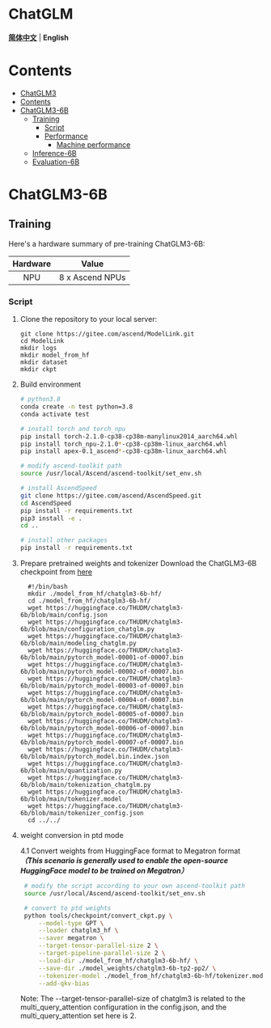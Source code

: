 # ChatGLM
<p align="left">
        <b><a href="README.md">简体中文</a></b> |
        <b>English</b> 
</p>

#  Contents

- [ChatGLM3](#ChatGLM3)
- [Contents](#contents)
- [ChatGLM3-6B](#ChatGLM3-6b)
  - [Training](#training)
    - [Script](#script)
    - [Performance](#performance)
      - [Machine performance](#machine-performance)
  - [Inference-6B](#inference-6b)
  - [Evaluation-6B](#evaluation-6b)

# ChatGLM3-6B

## Training

Here's a hardware summary of pre-training  ChatGLM3-6B:

| Hardware |                      Value                      |
| :------: | :---------------------------------------------: |
|   NPU    |               8 x Ascend NPUs                   |

### Script

1. Clone the repository to your local server:

    ```shell
    git clone https://gitee.com/ascend/ModelLink.git 
    cd ModelLink
    mkdir logs
    mkdir model_from_hf
    mkdir dataset
    mkdir ckpt
    ```
2. Build environment

    ```bash
    # python3.8
    conda create -n test python=3.8
    conda activate test

    # install torch and torch_npu
    pip install torch-2.1.0-cp38-cp38m-manylinux2014_aarch64.whl
    pip install torch_npu-2.1.0*-cp38-cp38m-linux_aarch64.whl
    pip install apex-0.1_ascend*-cp38-cp38m-linux_aarch64.whl

    # modify ascend-toolkit path
    source /usr/local/Ascend/ascend-toolkit/set_env.sh 

    # install AscendSpeed
    git clone https://gitee.com/ascend/AscendSpeed.git
    cd AscendSpeed
    pip install -r requirements.txt 
    pip3 install -e .
    cd ..

    # install other packages
    pip install -r requirements.txt 
    ```
3. Prepare pretrained weights and tokenizer
    Download the ChatGLM3-6B checkpoint from [here](https://huggingface.co/THUDM/chatglm3-6b/tree/main)

   ```shell
     #!/bin/bash
     mkdir ./model_from_hf/chatglm3-6b-hf/
     cd ./model_from_hf/chatglm3-6b-hf/
     wget https://huggingface.co/THUDM/chatglm3-6b/blob/main/config.json
     wget https://huggingface.co/THUDM/chatglm3-6b/blob/main/configuration_chatglm.py
     wget https://huggingface.co/THUDM/chatglm3-6b/blob/main/modeling_chatglm.py
     wget https://huggingface.co/THUDM/chatglm3-6b/blob/main/pytorch_model-00001-of-00007.bin
     wget https://huggingface.co/THUDM/chatglm3-6b/blob/main/pytorch_model-00002-of-00007.bin
     wget https://huggingface.co/THUDM/chatglm3-6b/blob/main/pytorch_model-00003-of-00007.bin
     wget https://huggingface.co/THUDM/chatglm3-6b/blob/main/pytorch_model-00004-of-00007.bin
     wget https://huggingface.co/THUDM/chatglm3-6b/blob/main/pytorch_model-00005-of-00007.bin
     wget https://huggingface.co/THUDM/chatglm3-6b/blob/main/pytorch_model-00006-of-00007.bin
     wget https://huggingface.co/THUDM/chatglm3-6b/blob/main/pytorch_model-00007-of-00007.bin
     wget https://huggingface.co/THUDM/chatglm3-6b/blob/main/pytorch_model.bin.index.json
     wget https://huggingface.co/THUDM/chatglm3-6b/blob/main/quantization.py
     wget https://huggingface.co/THUDM/chatglm3-6b/blob/main/tokenization_chatglm.py
     wget https://huggingface.co/THUDM/chatglm3-6b/blob/main/tokenizer.model
     wget https://huggingface.co/THUDM/chatglm3-6b/blob/main/tokenizer_config.json
     cd ../../
   ```
4. weight conversion in ptd mode

   4.1 Convert weights from HuggingFace format to Megatron format 
   ***（This scenario is generally used to enable the open-source HuggingFace model to be trained on Megatron）***

   ```bash
    # modify the script according to your own ascend-toolkit path
    source /usr/local/Ascend/ascend-toolkit/set_env.sh

    # convert to ptd weights
    python tools/checkpoint/convert_ckpt.py \
        --model-type GPT \
        --loader chatglm3_hf \
        --saver megatron \
        --target-tensor-parallel-size 2 \
        --target-pipeline-parallel-size 2 \
        --load-dir ./model_from_hf/chatglm3-6b-hf/ \
        --save-dir ./model_weights/chatglm3-6b-tp2-pp2/ \
        --tokenizer-model ./model_from_hf/chatglm3-6b-hf/tokenizer.model \
        --add-qkv-bias
   ```

    Note: The --target-tensor-parallel-size of chatglm3 is related to the multi_query_attention configuration in the config.json, and the multi_query_attention set here is 2.

